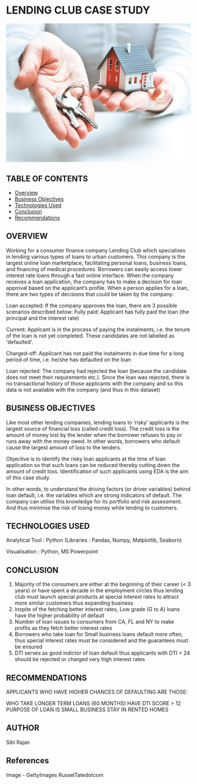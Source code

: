 # LENDING CLUB CASE STUDY
<p align="center">
 <img  src="1.png">
</p>


## TABLE OF CONTENTS
* [Overview](#overview)
* [Business Objectives](#business-objectives)
* [Technologies Used](#technologies-used)
* [Conclusion](#conclusion)
* [Recommendations](#recommendations)

<!-- You can include any other section that is pertinent to your problem -->
## OVERVIEW

Working for a consumer finance company Lending Club which specialises in lending various types of loans to urban customers. This company is the largest online loan marketplace, facilitating personal loans, business loans, and financing of medical procedures. Borrowers can easily access lower interest rate loans through a fast online interface. When the company receives a loan application, the company has to make a decision for loan approval based on the applicant’s profile. When a person applies for a loan, there are two types of decisions that could be taken by the company:

Loan accepted: If the company approves the loan, there are 3 possible scenarios described below: Fully paid: Applicant has fully paid the loan (the principal and the interest rate)

Current: Applicant is in the process of paying the instalments, i.e. the tenure of the loan is not yet completed. These candidates are not labelled as 'defaulted'.

Charged-off: Applicant has not paid the instalments in due time for a long period of time, i.e. he/she has defaulted on the loan

Loan rejected: The company had rejected the loan (because the candidate does not meet their requirements etc.). Since the loan was rejected, there is no transactional history of those applicants with the company and so this data is not available with the company (and thus in this dataset)

## BUSINESS OBJECTIVES

Like most other lending companies, lending loans to ‘risky’ applicants is the largest source of financial loss (called credit loss). The credit loss is the amount of money lost by the lender when the borrower refuses to pay or runs away with the money owed. In other words, borrowers who default cause the largest amount of loss to the lenders.

Objective is to identify the risky loan applicants at the time of loan application so that such loans can be reduced thereby cutting down the amount of credit loss. Identification of such applicants using EDA is the aim of this case study.

In other words, to understand the driving factors (or driver variables) behind loan default, i.e. the variables which are strong indicators of default. The company can utilise this knowledge for its portfolio and risk assessment. And thus minimise the risk of losing money while lending to customers.


## TECHNOLOGIES USED

Analytical Tool : Python
                  (Libraries : Pandas, Numpy, Matplotlib, Seaborn)
                  
Visualisation   : Python, MS Powerpoint


## CONCLUSION

1. Majority of the consumers are either at the beginning of their career (< 3 years) or have spent a decade in the employment circles thus lending club must launch special products at special interest rates to attract more similar customers thus expanding business
2. Inspite of the fetching better interest rates, Low grade (G to A) loans have the higher probability of default
3. Number of loan issues to consumers from CA, FL and NY to make profits as they fetch better interest rates
4. Borrowers who take loan for Small business loans default more often, thus special interest rates must be considered and the guarantees must be ensured
5. DTI serves as good indictor of loan default thus applicants with DTI > 24 should be rejected or charged very high interest rates  

## RECOMMENDATIONS

APPLICANTS WHO HAVE HIGHER CHANCES OF DEFAULTING ARE THOSE:

WHO TAKE LONGER TERM LOANS (60 MONTHS)
HAVE DTI SCORE > 12
PURPOSE OF LOAN IS SMALL BUSINESS
STAY IN RENTED HOMES 


## AUTHOR
Sibi Rajan 

## References
Image - GettyImages RusselTatedotcom
